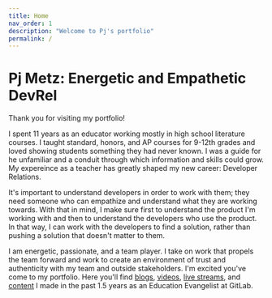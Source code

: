 ```yaml
---
title: Home
nav_order: 1
description: "Welcome to Pj's portfolio"
permalink: /
---
```


# Pj Metz: Energetic and Empathetic DevRel

Thank you for visiting my portfolio! 

I spent 11 years as an educator working mostly in high school literature courses. I taught standard, honors, and AP courses for  9-12th grades and loved showing students something they had never known. I was a guide for he unfamiliar and a conduit through which information and skills could grow. My expereince as a teacher has greatly shaped my new career: Developer Relations. 

It's important to understand developers in order to work with them; they need someone who can empathize and understand what they are working towards. With that in mind, I make sure first to understand the product I'm working with and then to understand the developers who use the product. In that way, I can work with the developers to find a solution, rather than pushing a solution that doesn't matter to them.

I am energetic, passionate, and a team player. I take on work that propels the team forward and work to create an environment of trust and authenticity with my team and outside stakeholders. I'm excited you've come to my portfolio. Here you'll find [blogs]({{site.baseurl}}/course/blogs/), [videos]({{site.baseurl}}/course/talks/), [live streams]({{site.baseurl}}/course/streams/), and [content]({{site.baseurl}}/course/content/) I made in the past 1.5 years as an Education Evangelist at GitLab. 

